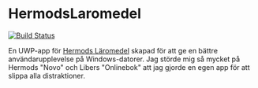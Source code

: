 # HermodsLaromedel

[![Build Status](https://dev.azure.com/mikaeldui/Hermods%20L%C3%A4romedel/_apis/build/status/mikaeldui.HermodsLaromedel?branchName=main)](https://dev.azure.com/mikaeldui/Hermods%20L%C3%A4romedel/_build/latest?definitionId=15&branchName=main)

En UWP-app för [Hermods Läromedel](https://novo.hermods.se/?action=ebooks) skapad för att ge en bättre användarupplevelse på Windows-datorer. Jag störde mig så mycket på Hermods "Novo" och Libers "Onlinebok" att jag gjorde en egen app för att slippa alla distraktioner.
